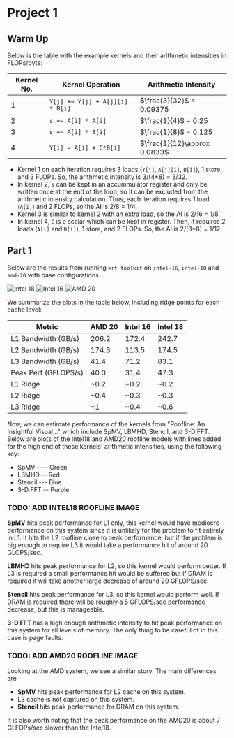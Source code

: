 # Project 1

## Warm Up
Below is the table with the example kernels and their arithmetic intensities in FLOPs/byte:

| Kernel No. | Kernel Operation                 | Arithmetic Intensity        |
| ---        | ---                              | ---                         |
| 1          | `Y[j] += Y[j] + A[j][i] * B[i]`  | $\frac{3}{32}$ = 0.09375    |
| 2          | `s += A[i] * A[i]`               | $\frac{1}{4}$ = 0.25        |
| 3          | `s += A[i] * B[i]`               | $\frac{1}{8}$ = 0.125       |
| 4          | `Y[i] = A[i] + C*B[i]`           | $\frac{1}{12}\approx 0.0833$|
- Kernel 1 on each iteration requires 3 loads (`Y[j]`, `A[j][i]`, `B[i]`), 1 store, and 3 FLOPs. So, the arithmetic intensity is 3/(4*8) = 3/32.
- In kernel 2, `s` can be kept in an accummulator register and only be written once at the end of the loop, so it can be excluded from the arithmetic intensity calculation. Thus, each iteration requires 1 load (`A[i]`) and 2 FLOPs, so the AI is 2/8 = 1/4.
- Kernel 3 is similar to kernel 2 with an extra load, so the AI is 2/16 = 1/8.
- In kernel 4, `C` is a scalar which can be kept in register. Then, it requires 2 loads (`A[i]` and `B[i]`), 1 store, and 2 FLOPs. So, the AI is 2/(3*8) = 1/12.

## Part 1
Below are the results from running `ert toolkit` on `intel-16`, `intel-18` and `amd-20` with base configurations.

![Intel 18](https://github.com/user-attachments/assets/dbb9a7a4-ca5f-46ea-9f12-5208a6b5681e)
![Intel 16](https://github.com/user-attachments/assets/8740852d-4897-4959-bfaf-39dd18d2dc08)
![AMD 20](https://github.com/user-attachments/assets/a239edbd-ba3d-4f90-ab5e-9fa0fa87eccf)

We summarize the plots in the table below, including ridge points for each cache level:

| Metric               | AMD 20 | Intel 16 | Intel 18 |
| ---                  | ---    | ---      | ---      |
| L1 Bandwidth (GB/s)  | 206.2  | 172.4    | 242.7    |
| L2 Bandwidth (GB/s)  | 174.3  | 113.5    | 174.5    |
| L3 Bandwidth (GB/s)  | 41.4   | 71.2     | 83.1     |
| Peak Perf (GFLOPS/s) | 40.0   | 31.4     | 47.3     |
| L1 Ridge             | ~0.2   | ~0.2     | ~0.2     |
| L2 Ridge             | ~0.4   | ~0.3     | ~0.3     |
| L3 Ridge             | ~1     | ~0.4     | ~0.6     |


Now, we can estimate performance of the kernels from "Roofline: An Insightful Visual..." which include SpMV, LBMHD, Stencil, and 3-D FFT. Below are plots of the Intel18 and AMD20 roofline models with lines added for the high end of these kernels' arithmetic intensities, using the following key:
- SpMV ---- Green
- LBMHD -- Red
- Stencil --- Blue
- 3-D FFT -- Purple

### __TODO: ADD INTEL18 ROOFLINE IMAGE__

__SpMV__ hits peak performance for L1 only, this kernel would have mediocre performance on this system since it is unlikely for the problem to fit entirely in L1. It hits the L2 roofline close to peak performance, but if the problem is big enough to require L3 it would take a performance hit of around 20 GLOPS/sec.

__LBMHD__ hits peak performance for L2, so this kernel would perform better. If L3 is required a small performance hit would be suffered but if DRAM is required it will take another large decrease of around 20 GFLOPS/sec.

__Stencil__ hits peak performance for L3, so this kernel would perform well. If DRAM is required there will be roughly a 5 GFLOPS/sec performance decrease, but this is manageable.

__3-D FFT__ has a high enough arithmetic intensity to hit peak performance on this system for all levels of memory. The only thing to be careful of in this case is page faults.

### __TODO: ADD AMD20 ROOFLINE IMAGE__

Looking at the AMD system, we see a similar story. The main differences are
- __SpMV__ hits peak performance for L2 cache on this system.
- L3 cache is not captured on this system.
- __Stencil__ hits peak performance for DRAM on this system.

It is also worth noting that the peak performance on the AMD20 is about 7 GLFOPs/sec slower than the Intel18.


